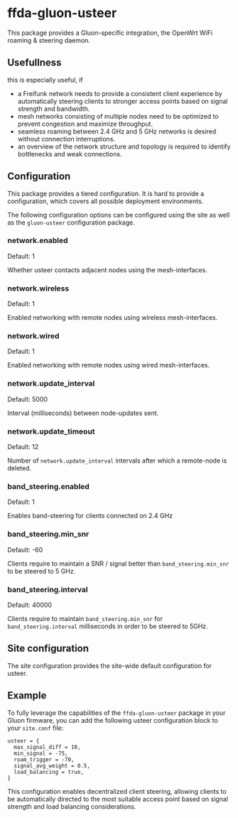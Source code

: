 # ffda-gluon-usteer

This package provides a Gluon-specific integration, the OpenWrt WiFi roaming & steering daemon.

## Usefullness

this is especially useful, if

- a Freifunk network needs to provide a consistent client experience by automatically steering clients to stronger access points based on signal strength and bandwidth.
- mesh networks consisting of multiple nodes need to be optimized to prevent congestion and maximize throughput.
- seamless roaming between 2.4 GHz and 5 GHz networks is desired without connection interruptions.
- an overview of the network structure and topology is required to identify bottlenecks and weak connections.


## Configuration

This package provides a tiered configuration. It is hard to provide a configuration, which covers all possible deployment environments.

The following configuration options can be configured using the site as well as the `gluon-usteer` configuration package.


### network.enabled

Default: 1

Whether usteer contacts adjacent nodes using the mesh-interfaces.


### network.wireless

Default: 1

Enabled networking with remote nodes using wireless mesh-interfaces.


### network.wired

Default: 1

Enabled networking with remote nodes using wired mesh-interfaces.


### network.update_interval

Default: 5000

Interval (milliseconds) between node-updates sent.


### network.update_timeout

Default: 12

Number of `network.update_interval` intervals after which a remote-node is deleted.


### band_steering.enabled

Default: 1

Enables band-steering for clients connected on 2.4 GHz


### band_steering.min_snr

Default: -60

Clients require to maintain a SNR / signal better than `band_steering.min_snr` to be steered to 5 GHz.


### band_steering.interval

Default: 40000

Clients require to maintain `band_steering.min_snr` for `band_steering.interval` milliseconds in order to be steered to 5GHz.


## Site configuration

The site configuration provides the site-wide default configuration for usteer.

## Example

To fully leverage the capabilities of the `ffda-gluon-usteer` package in your Gluon firmware, you can add the following usteer configuration block to your `site.conf` file:

    usteer = {
      max_signal_diff = 10,
      min_signal = -75,
      roam_trigger = -70,
      signal_avg_weight = 0.5,
      load_balancing = true,
    }

This configuration enables decentralized client steering, allowing clients to be automatically directed to the most suitable access point based on signal strength and load balancing considerations.
